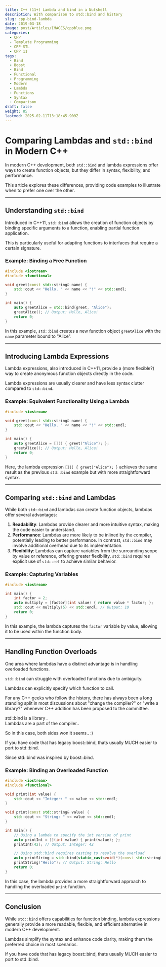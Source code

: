 ```yaml
---
title: C++ (11+) Lambda and bind in a Nutshell
description: With comparison to std::bind and history
slug: cpp-bind-lambda
date: 2019-03-18
image: post/Articles/IMAGES/cppblue.png
categories:
  - CPP
  - Template Programming
  - CPP-STL
  - CPP 11
tags:
  - Bind
  - Boost
  - Bind
  - Functional
  - Programming
  - Modern
  - Lambda
  - Functions
  - Syntax
  - Comparison
draft: false
weight: 85
lastmod: 2025-02-11T13:18:45.909Z
---
```

# Comparing Lambdas and `std::bind` in Modern C++

In modern C++ development, both `std::bind` and lambda expressions offer ways to create function objects, but they differ in syntax, flexibility, and performance.

This article explores these differences, providing code examples to illustrate when to prefer one over the other.

***

## Understanding `std::bind`

Introduced in C++11, `std::bind` allows the creation of function objects by binding specific arguments to a function, enabling partial function application.

This is particularly useful for adapting functions to interfaces that require a certain signature.

### Example: Binding a Free Function

```cpp
#include <iostream>
#include <functional>

void greet(const std::string& name) {
    std::cout << "Hello, " << name << "!" << std::endl;
}

int main() {
    auto greetAlice = std::bind(greet, "Alice");
    greetAlice(); // Output: Hello, Alice!
    return 0;
}
```

In this example, `std::bind` creates a new function object `greetAlice` with the `name` parameter bound to "Alice".

***

## Introducing Lambda Expressions

Lambda expressions, also introduced in C++11, provide a (more flexible?)  way to create anonymous function objects directly in the code.

Lambda expressions are usually clearer and have less syntax clutter compared to `std::bind`.

### Example: Equivalent Functionality Using a Lambda

```cpp
#include <iostream>

void greet(const std::string& name) {
    std::cout << "Hello, " << name << "!" << std::endl;
}

int main() {
    auto greetAlice = []() { greet("Alice"); };
    greetAlice(); // Output: Hello, Alice!
    return 0;
}
```

Here, the lambda expression `[]() { greet("Alice"); }` achieves the same result as the previous `std::bind` example but with more straightforward syntax.

***

## Comparing `std::bind` and Lambdas

While both `std::bind` and lambdas can create function objects, lambdas offer several advantages:

1. **Readability**: Lambdas provide clearer and more intuitive syntax, making the code easier to understand.
2. **Performance**: Lambdas are more likely to be inlined by the compiler, potentially leading to better performance. In contrast, `std::bind` may involve additional overhead due to its implementation.
3. **Flexibility**: Lambdas can capture variables from the surrounding scope by value or reference, offering greater flexibility. `std::bind` requires explicit use of `std::ref` to achieve similar behavior.

### Example: Capturing Variables

```cpp
#include <iostream>

int main() {
    int factor = 2;
    auto multiply = [factor](int value) { return value * factor; };
    std::cout << multiply(5) << std::endl; // Output: 10
    return 0;
}
```

In this example, the lambda captures the `factor` variable by value, allowing it to be used within the function body.

***

## Handling Function Overloads

One area where lambdas have a distinct advantage is in handling overloaded functions.

`std::bind` can struggle with overloaded functions due to ambiguity.

Lambdas can explicitly specify which function to call.

For any C++ geeks who follow the history, there has always been a long standing split in most discussions about "change the compiler?" or "write a library?" whenever C++ addition has been proposed to the committee.

std::bind is a library .\
Lambdas are a part of the compiler..

So in this case, both sides won it seems.. :)

If you have code that has legacy boost::bind, thats usually MUCH easier to port to std::bind.

Since std::bind was inspired by boost::bind.

### Example: Binding an Overloaded Function

```cpp
#include <iostream>
#include <functional>

void print(int value) {
    std::cout << "Integer: " << value << std::endl;
}

void print(const std::string& value) {
    std::cout << "String: " << value << std::endl;
}

int main() {
    // Using a lambda to specify the int version of print
    auto printInt = [](int value) { print(value); };
    printInt(42); // Output: Integer: 42

    // Using std::bind requires casting to resolve the overload
    auto printString = std::bind(static_cast<void(*)(const std::string&)>(&print), std::placeholders::_1);
    printString("Hello"); // Output: String: Hello
    return 0;
}
```

In this case, the lambda provides a more straightforward approach to handling the overloaded `print` function.

***

## Conclusion

While `std::bind` offers capabilities for function binding, lambda expressions generally provide a more readable, flexible, and efficient alternative in modern C++ development.

Lambdas simplify the syntax and enhance code clarity, making them the preferred choice in most scenarios.

If you have code that has legacy boost::bind, thats usually MUCH easier to port to std::bind.
